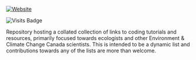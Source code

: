 [![Website](https://img.shields.io/website?label=Website&style=for-the-badge&logo=Netlify&url=https://csim063.github.io/Coding_Resources/)](https://csim063.github.io/Coding_Resources/)

![Visits Badge](https://csim063.github.io/Coding_Resources/)

Repository hosting a collated collection of links to coding tutorials and resources, primarily focused towards ecologists and other Environment & Climate Change Canada scientists. This is intended to be a dynamic list and contributions towards any of the lists are more than welcome. 